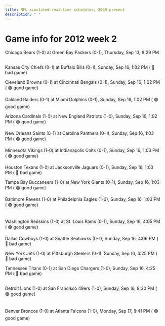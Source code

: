 ```yaml
---
title: NFL simulated-real-time schedules, 2009-present
description: " "
---
```


# Game info for 2012 week 2

Chicago Bears (1-0) at Green Bay Packers (0-1), Thursday, Sep 13, 8:29 PM

<br/>Kansas City Chiefs (0-1) at Buffalo Bills (0-1), Sunday, Sep 16, 1:02 PM (	:red_circle: bad game)

Cleveland Browns (0-1) at Cincinnati Bengals (0-1), Sunday, Sep 16, 1:02 PM (	:green_circle: good game)

Oakland Raiders (0-1) at Miami Dolphins (0-1), Sunday, Sep 16, 1:02 PM (	:green_circle: good game)

Arizona Cardinals (1-0) at New England Patriots (1-0), Sunday, Sep 16, 1:02 PM (	:green_circle: good game)

New Orleans Saints (0-1) at Carolina Panthers (0-1), Sunday, Sep 16, 1:03 PM (	:green_circle: good game)

Minnesota Vikings (1-0) at Indianapolis Colts (0-1), Sunday, Sep 16, 1:03 PM (	:green_circle: good game)

Houston Texans (1-0) at Jacksonville Jaguars (0-1), Sunday, Sep 16, 1:03 PM (	:red_circle: bad game)

Tampa Bay Buccaneers (1-0) at New York Giants (0-1), Sunday, Sep 16, 1:03 PM (	:green_circle: good game)

Baltimore Ravens (1-0) at Philadelphia Eagles (1-0), Sunday, Sep 16, 1:03 PM (	:green_circle: good game)

<br/>Washington Redskins (1-0) at St. Louis Rams (0-1), Sunday, Sep 16, 4:05 PM (	:green_circle: good game)

Dallas Cowboys (1-0) at Seattle Seahawks (0-1), Sunday, Sep 16, 4:06 PM (	:red_circle: bad game)

New York Jets (1-0) at Pittsburgh Steelers (0-1), Sunday, Sep 16, 4:25 PM (	:red_circle: bad game)

Tennessee Titans (0-1) at San Diego Chargers (1-0), Sunday, Sep 16, 4:25 PM (	:red_circle: bad game)

<br/>Detroit Lions (1-0) at San Francisco 49ers (1-0), Sunday, Sep 16, 8:30 PM (	:green_circle: good game)

<br/>Denver Broncos (1-0) at Atlanta Falcons (1-0), Monday, Sep 17, 8:41 PM (	:green_circle: good game)

